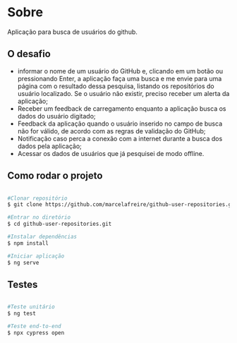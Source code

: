 # Sobre

Aplicação para busca de usuários do github.

## O desafio

- informar o nome de um usuário do GitHub e, clicando em um botão ou pressionando Enter, a aplicação faça uma busca e me envie para uma página com o resultado dessa pesquisa, listando os repositórios do usuário localizado. Se o usuário não existir, preciso receber um alerta da aplicação;
- Receber um feedback de carregamento enquanto a aplicação busca os dados do usuário digitado;
- Feedback da aplicação quando o usuário inserido no campo de busca não for válido, de acordo com as regras de validação do GitHub;
- Notificação caso perca a conexão com a internet durante a busca dos dados pela aplicação;
- Acessar os dados de usuários que já pesquisei de modo offline.

## Como rodar o projeto

```bash

#Clonar repositório
$ git clone https://github.com/marcelafreire/github-user-repositories.git

#Entrar no diretório
$ cd github-user-repositories.git

#Instalar dependências
$ npm install

#Iniciar aplicação 
$ ng serve

````

## Testes

```bash

#Teste unitário
$ ng test

#Teste end-to-end
$ npx cypress open

````
